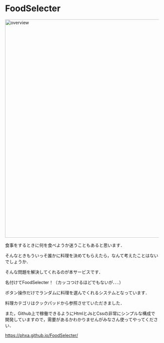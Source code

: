 # FoodSelecter

<img width="717" alt="overview" src="https://user-images.githubusercontent.com/69100913/134776332-5f93e3f3-0bad-4d39-8a76-2c04e956aa5c.png">

食事をするときに何を食べようか迷うこともあると思います．

そんなときもういっそ誰かに料理を決めてもらえたら，なんて考えたことはないでしょうか．

そんな問題を解決してくれるのが本サービスです．

名付けてFoodSelecter！（カッコつけるほどでもないが．．．）

ボタン操作だけでランダムに料理を選んでくれるシステムとなっています．

料理カテゴリはクックパッドから参照させていただきました．

また，Github上で稼働できるようにHtmlとJsとCssの非常にシンプルな構成で開発していますので，需要があるかわかりませんがみなさん使ってやってください．

https://phxa.github.io/FoodSelecter/
